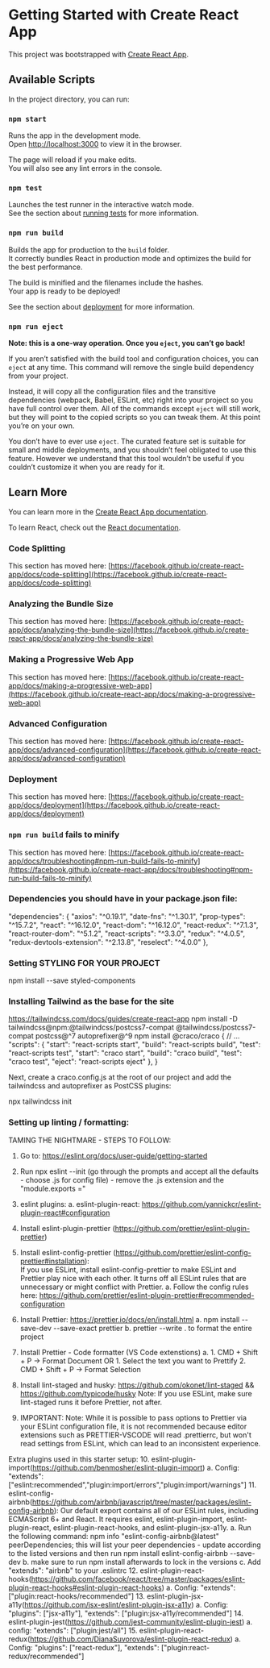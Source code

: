 # Getting Started with Create React App

This project was bootstrapped with [Create React App](https://github.com/facebook/create-react-app).

## Available Scripts

In the project directory, you can run:

### `npm start`

Runs the app in the development mode.\
Open [http://localhost:3000](http://localhost:3000) to view it in the browser.

The page will reload if you make edits.\
You will also see any lint errors in the console.

### `npm test`

Launches the test runner in the interactive watch mode.\
See the section about [running tests](https://facebook.github.io/create-react-app/docs/running-tests) for more information.

### `npm run build`

Builds the app for production to the `build` folder.\
It correctly bundles React in production mode and optimizes the build for the best performance.

The build is minified and the filenames include the hashes.\
Your app is ready to be deployed!

See the section about [deployment](https://facebook.github.io/create-react-app/docs/deployment) for more information.

### `npm run eject`

**Note: this is a one-way operation. Once you `eject`, you can’t go back!**

If you aren’t satisfied with the build tool and configuration choices, you can `eject` at any time. This command will remove the single build dependency from your project.

Instead, it will copy all the configuration files and the transitive dependencies (webpack, Babel, ESLint, etc) right into your project so you have full control over them. All of the commands except `eject` will still work, but they will point to the copied scripts so you can tweak them. At this point you’re on your own.

You don’t have to ever use `eject`. The curated feature set is suitable for small and middle deployments, and you shouldn’t feel obligated to use this feature. However we understand that this tool wouldn’t be useful if you couldn’t customize it when you are ready for it.

## Learn More

You can learn more in the [Create React App documentation](https://facebook.github.io/create-react-app/docs/getting-started).

To learn React, check out the [React documentation](https://reactjs.org/).

### Code Splitting

This section has moved here: [https://facebook.github.io/create-react-app/docs/code-splitting](https://facebook.github.io/create-react-app/docs/code-splitting)

### Analyzing the Bundle Size

This section has moved here: [https://facebook.github.io/create-react-app/docs/analyzing-the-bundle-size](https://facebook.github.io/create-react-app/docs/analyzing-the-bundle-size)

### Making a Progressive Web App

This section has moved here: [https://facebook.github.io/create-react-app/docs/making-a-progressive-web-app](https://facebook.github.io/create-react-app/docs/making-a-progressive-web-app)

### Advanced Configuration

This section has moved here: [https://facebook.github.io/create-react-app/docs/advanced-configuration](https://facebook.github.io/create-react-app/docs/advanced-configuration)

### Deployment

This section has moved here: [https://facebook.github.io/create-react-app/docs/deployment](https://facebook.github.io/create-react-app/docs/deployment)

### `npm run build` fails to minify

This section has moved here: [https://facebook.github.io/create-react-app/docs/troubleshooting#npm-run-build-fails-to-minify](https://facebook.github.io/create-react-app/docs/troubleshooting#npm-run-build-fails-to-minify)

### Dependencies you should have in your package.json file:
 "dependencies": {
    "axios": "^0.19.1",
    "date-fns": "^1.30.1",
    "prop-types": "^15.7.2",
    "react": "^16.12.0",
    "react-dom": "^16.12.0",
    "react-redux": "^7.1.3",
    "react-router-dom": "^5.1.2",
    "react-scripts": "^3.3.0",
    "redux": "^4.0.5",
    "redux-devtools-extension": "^2.13.8",
    "reselect": "^4.0.0"
  },

### Setting STYLING FOR YOUR PROJECT

npm install --save styled-components

### Installing Tailwind as the base for the site
https://tailwindcss.com/docs/guides/create-react-app
npm install -D tailwindcss@npm:@tailwindcss/postcss7-compat @tailwindcss/postcss7-compat postcss@^7 autoprefixer@^9
npm install @craco/craco
  {
    // ...
    "scripts": {
     "start": "react-scripts start",<delete>
     "build": "react-scripts build",<delete>
     "test": "react-scripts test",<delete>
     "start": "craco start",<add>
     "build": "craco build",<add>
     "test": "craco test",<add>
      "eject": "react-scripts eject"
    },
  }

  Next, create a craco.config.js at the root of our project and add the tailwindcss and autoprefixer as PostCSS plugins:

  npx tailwindcss init
### Setting up linting / formatting:

TAMING THE NIGHTMARE - STEPS TO FOLLOW:

1. Go to: https://eslint.org/docs/user-guide/getting-started
2. Run npx eslint --init (go through the prompts and accept all the defaults - choose .js for config file) - remove the .js extension and the "module.exports ="
3. eslint plugins:
   a. eslint-plugin-react: https://github.com/yannickcr/eslint-plugin-react#configuration
4. Install eslint-plugin-prettier (https://github.com/prettier/eslint-plugin-prettier)
5. Install eslint-config-prettier (https://github.com/prettier/eslint-config-prettier#installation):  
   If you use ESLint, install eslint-config-prettier to make ESLint and Prettier play nice with each other. It turns off all ESLint rules that are unnecessary or might conflict with Prettier.
   a. Follow the config rules here: https://github.com/prettier/eslint-plugin-prettier#recommended-configuration
6. Install Prettier: https://prettier.io/docs/en/install.html
   a. npm install --save-dev --save-exact prettier
   b. prettier --write . to format the entire project
7. Install Prettier - Code formatter (VS Code extenstions)
   a. 1. CMD + Shift + P -> Format Document
   OR 1. Select the text you want to Prettify 2. CMD + Shift + P -> Format Selection

8. Install lint-staged and husky: https://github.com/okonet/lint-staged && https://github.com/typicode/husky
   Note: If you use ESLint, make sure lint-staged runs it before Prettier, not after.

9. IMPORTANT: Note: While it is possible to pass options to Prettier via your ESLint configuration file, it is not recommended because editor extensions such as PRETTIER-VSCODE will read .prettierrc, but won't read settings from ESLint, which can lead to an inconsistent experience.

Extra plugins used in this starter setup:
10. eslint-plugin-import(https://github.com/benmosher/eslint-plugin-import)
  a. Config: "extends": ["eslint:recommended","plugin:import/errors","plugin:import/warnings"]
11. eslint-config-airbnb(https://github.com/airbnb/javascript/tree/master/packages/eslint-config-airbnb): Our default export contains all of our ESLint rules, including ECMAScript 6+ and React. It requires eslint, eslint-plugin-import, eslint-plugin-react, eslint-plugin-react-hooks, and eslint-plugin-jsx-a11y.
  a. Run the following command: npm info "eslint-config-airbnb@latest" peerDependencies; this will list your peer dependencies - update according to the listed versions and then run npm install eslint-config-airbnb --save-dev
  b. make sure to run npm install afterwards to lock in the versions
  c. Add "extends": "airbnb" to your .eslintrc
12. eslint-plugin-react-hooks(https://github.com/facebook/react/tree/master/packages/eslint-plugin-react-hooks#eslint-plugin-react-hooks)
  a. Config: "extends": ["plugin:react-hooks/recommended"]
13. eslint-plugin-jsx-a11y(https://github.com/jsx-eslint/eslint-plugin-jsx-a11y)
  a. Config:
      "plugins": ["jsx-a11y"],
      "extends": ["plugin:jsx-a11y/recommended"]
14. eslint-plugin-jest(https://github.com/jest-community/eslint-plugin-jest)
  a. config:  "extends": ["plugin:jest/all"]
15. eslint-plugin-react-redux(https://github.com/DianaSuvorova/eslint-plugin-react-redux)
  a. Config: 
    "plugins": ["react-redux"],
    "extends": ["plugin:react-redux/recommended"]
